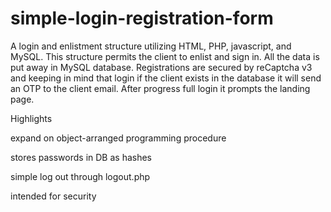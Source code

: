 # simple-login-registration-form
A login and enlistment structure utilizing HTML, PHP, javascript, and MySQL. 
This structure permits the client to enlist and sign in. 
All the data is put away in MySQL database. Registrations are secured by reCaptcha v3 and keeping in mind that login if the client exists in the database it will send an OTP to the client email. After progress full login it prompts the landing page. 

Highlights 

expand on object-arranged programming procedure 

stores passwords in DB as hashes 

simple log out through logout.php 

intended for security